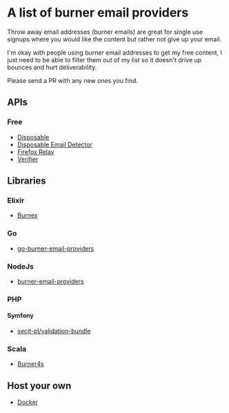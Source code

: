# A list of burner email providers

Throw away email addresses (burner emails) are great for single use signups where you would like the content but rather not give up your email.

I'm okay with people using burner email addresses to get my free content, I just need to be able to filter them out of my list so it doesn't drive up bounces and hurt deliverability. 

Please send a PR with any new ones you find. 

## APIs

### Free

* [Disposable](https://github.com/0x19/disposable)
* [Disposable Email Detector](https://www.disposable-email-detector.com)
* [Firefox Relay](https://github.com/mozilla/fx-private-relay)
* [Verifier](https://verifier.meetchopra.com/)

## Libraries

### Elixir

* [Burnex](https://github.com/Betree/burnex)

### Go

* [go-burner-email-providers](https://github.com/lindell/go-burner-email-providers)

### NodeJs

* [burner-email-providers](https://github.com/findie/burner-email-providers)

### PHP

#### Symfony

* [secit-pl/validation-bundle](https://github.com/secit-pl/validation-bundle#burneremail)

### Scala

* [Burner4s](https://github.com/ariskk/burner4s)

## Host your own

* [Docker](https://hub.docker.com/r/emailhippo/dea-id-community-api-wesbos-v1)
